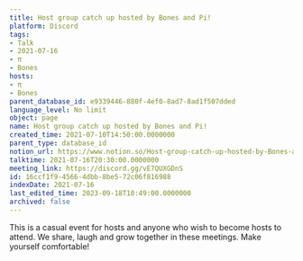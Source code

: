 ```yaml
---
title: Host group catch up hosted by Bones and Pi!
platform: Discord
tags:
- Talk
- 2021-07-16
- π
- Bones
hosts:
- π
- Bones
parent_database_id: e9339446-880f-4ef0-8ad7-8ad1f507dded
language_level: No limit
object: page
name: Host group catch up hosted by Bones and Pi!
created_time: 2021-07-10T14:50:00.0000000
parent_type: database_id
notion_url: https://www.notion.so/Host-group-catch-up-hosted-by-Bones-and-Pi-16ccf1f945664dbb8be572c06f816988
talktime: 2021-07-16T20:30:00.0000000
meeting_link: https://discord.gg/vE7QUXGDnS
id: 16ccf1f9-4566-4dbb-8be5-72c06f816988
indexDate: 2021-07-16
last_edited_time: 2023-09-18T10:49:00.0000000
archived: false
---
```


This is a casual event for hosts and anyone who wish to become hosts to attend.  We share, laugh and grow together in these meetings.  Make yourself comfortable!






